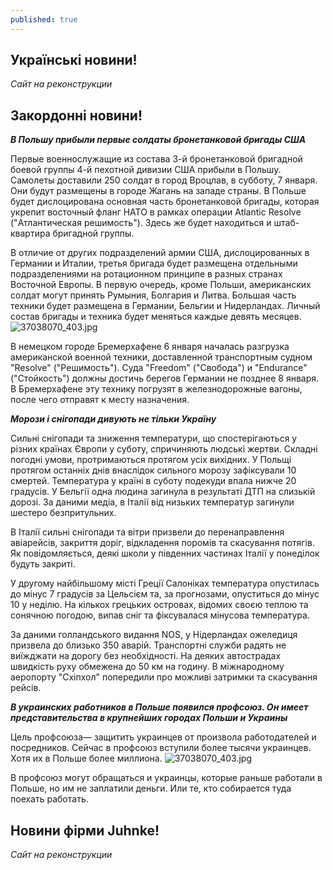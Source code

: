 ```yaml
---
published: true
---
```


## Українські новини!

 _Сайт на реконструкции_
 
## Закордонні новини!

_**В Польшу прибыли первые солдаты бронетанковой бригады США**_

  Первые военнослужащие из состава 3-й бронетанковой бригадной боевой группы 4-й пехотной дивизии США прибыли в Польшу. Самолеты доставили 250 солдат в город Вроцлав, в субботу, 7 января. Они будут размещены в городе Жагань на западе страны. В Польше будет дислоцирована основная часть бронетанковой бригады, которая укрепит восточный фланг НАТО в рамках операции Atlantic Resolve ("Атлантическая решимость"). Здесь же будет находиться и штаб-квартира бригадной группы.  
  
  В отличие от других подразделений армии США, дислоцированных в Германии и Италии, третья бригада будет размещена отдельными подразделениями на ротационном принципе в разных странах Восточной Европы. В первую очередь, кроме Польши, американских солдат могут принять Румыния, Болгария и Литва. Большая часть техники будет размещена в Германии, Бельгии и Нидерландах. Личный состав бригады и техника будет меняться каждые девять месяцев.  
  ![37038070_403.jpg]({{site.baseurl}}images37038070_403.jpg)

  В немецком городе Бремерхафене 6 января началась разгрузка американской военной техники, доставленной транспортным судном "Resolve" ("Решимость"). Суда "Freedom" ("Свобода") и "Endurance" ("Стойкость") должны достичь берегов Германии не позднее 8 января. В Бремерхафене эту технику погрузят в железнодорожные вагоны, после чего отправят к месту назначения.

_**Морози i снiгопади дивують не тільки Україну**_

  Сильні снігопади та зниження температури, що спостерігаються у різних країнах Європи у суботу, спричиняють людські жертви. Складні погодні умови, протримаються протягом усіх вихідних. У Польщі протягом останніх днів внаслідок сильного морозу зафіксували 10 смертей. Температура у країні в суботу подекуди впала нижче 20 градусів. У Бельгії одна людина загинула в результаті ДТП на слизькій дорозі. За даними медіа, в Італії від низьких температур загинули шестеро безпритульних.  
    
  В Італії сильні снігопади та вітри призвели до перенаправлення авіарейсів, закриття доріг, відкладення поромів та скасування потягів. Як повідомляється, деякі школи у південних частинах Італії у понеділок будуть закриті.  
    
  У другому найбільшому місті Греції Салоніках температура опустилась до мінус 7 градусів за Цельсієм та, за прогнозами, опуститься до мінус 10 у неділю. На кількох грецьких островах, відомих своєю теплою та сонячною погодою, випав сніг та фіксувалася мінусова температура.  
    
  За даними голландського видання NOS, у Нідерландах ожеледиця призвела до близько 350 аварій. Транспортні служби радять не виїжджати на дорогу без необхідності. На деяких автострадах швидкість руху обмежена до 50 км на годину. В міжнародному аеропорту "Схіпхол" попередили про можливі затримки та скасування рейсів.
  


_**В украинских работников в Польше появился профсоюз. Он имеет представительства в крупнейших городах Польши и Украины**_  
 











Цель
профсоюза— защитить украинцев от произвола работодателей и посредников. Сейчас в профсоюз вступили более тысячи украинцев. Хотя их в Польше более миллиона.
 ![37038070_403.jpg]({{site.baseurl}}/images37038070_403.jpg)


В профсоюз могут обращаться и украинцы, которые раньше работали в Польше, но им не заплатили деньги. Или те, кто собирается туда поехать работать.



## Новини фірми Juhnke!

_Сайт на реконструкции_
